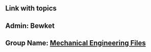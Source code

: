 ## Link with topics
## Admin: Bewket
## Group Name: [Mechanical Engineering Files](https://t.me/mechanicalengineeringfiles)
